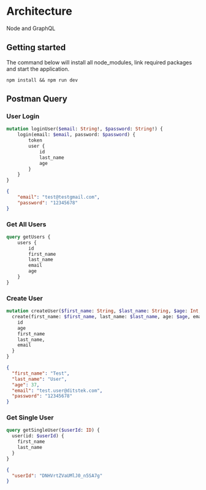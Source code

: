 # Architecture
Node and GraphQL
## Getting started

The command below will install all node_modules, link required packages and start the application.

`npm install && npm run dev`

## Postman Query

### User Login

```graphql
mutation loginUser($email: String!, $password: String!) {
    login(email: $email, password: $password) {
        token
        user {
            id
            last_name
            age
        }
    }
}
```

```json
{
    "email": "test@testgmail.com",
    "password": "12345678"
}
```

### Get All Users

```graphql
query getUsers {
    users {
        id
        first_name
        last_name
        email
        age
    }
}
```

### Create User

```graphql
mutation createUser($first_name: String, $last_name: String, $age: Int, $email: String, $password: String) {
  create(first_name: $first_name, last_name: $last_name, age: $age, email: $email, password: $password) {
    id
    age
    first_name
    last_name,
    email
  }
}
```

```json
{
  "first_name": "Test",
  "last_name": "User",
  "age": 37,
  "email": "test.user@ditstek.com",
  "password": "12345678"
}
```

### Get Single User

```graphql
query getSingleUser($userId: ID) {
  user(id: $userId) {
    first_name
    last_name
  }
}
```

```json
{
  "userId": "DNHVrtZVaUMlJ0_n5SA7g"
}
```